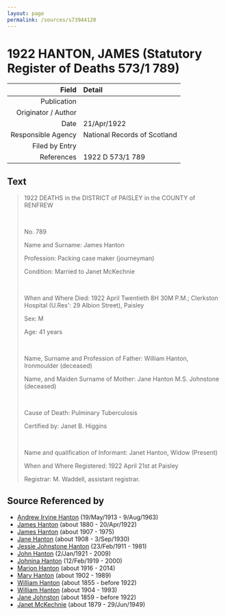 ```yaml
---
layout: page
permalink: /sources/s73944120
---
```


# 1922 HANTON, JAMES (Statutory Register of Deaths 573/1 789)

Field | Detail
---:|:---
Publication | 
Originator / Author | 
Date | 21/Apr/1922
Responsible Agency | National Records of Scotland
Filed by Entry | 
References | 1922 D 573/1 789

## Text

> 1922 DEATHS in the DISTRICT of PAISLEY in the COUNTY of RENFREW
>
> <br/>
>
> No. 789
>
> Name and Surname: James Hanton
>
> Profession: Packing case maker (journeyman)
>
> Condition: Married to Janet McKechnie
>
> <br/>
>
> When and Where Died: 1922 April Twentieth 8H 30M P.M.; Clerkston Hospital (U.Res': 29 Albion Street), Paisley
>
> Sex: M
>
> Age: 41 years
>
> <br/>
>
> Name, Surname and Profession of Father: William Hanton, Ironmoulder (deceased)
>
> Name, and Maiden Surname of Mother: Jane Hanton M.S. Johnstone (deceased)
>
> <br/>
>
> Cause of Death: Pulminary Tuberculosis
>
> Certified by: Janet B. Higgins
>
> <br/>
>
> Name and qualification of Informant: Janet Hanton, Widow (Present)
>
> When and Where Registered: 1922 April 21st at Paisley
>
> Registrar: M. Waddell, assistant registrar.
>

## Source Referenced by

* [Andrew Irvine Hanton](../people/@53392578@-andrew-irvine-hanton-b1913-5-19-d1963-8-9.md) (19/May/1913 - 9/Aug/1963)
* [James Hanton](../people/@71830064@-james-hanton-b1880-d1922-4-20.md) (about 1880 - 20/Apr/1922)
* [James Hanton](../people/@30630538@-james-hanton-b1907-d1975.md) (about 1907 - 1975)
* [Jane Hanton](../people/@65592941@-jane-hanton-b1908-d1930-9-3.md) (about 1908 - 3/Sep/1930)
* [Jessie Johnstone Hanton](../people/@56011610@-jessie-johnstone-hanton-b1911-2-23-d1981.md) (23/Feb/1911 - 1981)
* [John Hanton](../people/@30651959@-john-hanton-b1921-1-2-d2009.md) (2/Jan/1921 - 2009)
* [Johnina Hanton](../people/@68592798@-johnina-hanton-b1919-2-12-d2000.md) (12/Feb/1919 - 2000)
* [Marion Hanton](../people/@27083581@-marion-hanton-b1916-d2014.md) (about 1916 - 2014)
* [Mary Hanton](../people/@24857040@-mary-hanton-b1902-d1989.md) (about 1902 - 1989)
* [William Hanton](../people/@62602830@-william-hanton-b1855-d1922.md) (about 1855 - before 1922)
* [William Hanton](../people/@19187808@-william-hanton-b1904-d1993.md) (about 1904 - 1993)
* [Jane Johnston](../people/@71906070@-jane-johnston-b1859-d1922.md) (about 1859 - before 1922)
* [Janet McKechnie](../people/@47324688@-janet-mckechnie-b1879-d1949-6-29.md) (about 1879 - 29/Jun/1949)

